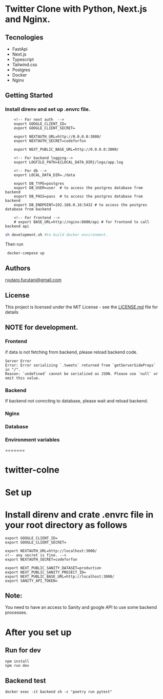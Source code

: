 # Twitter Clone with Python, Next.js and Nginx.

## Tecnologies

- FastApi
- Next.js
- Typescript
- Tailwind.css
- Postgres
- Docker
- Nginx

## Getting Started

### Install direnv and set up .envrc file.

```.envrc
    <!-- For next auth  -->
    export GOOGLE_CLIENT_ID=
    export GOOGLE_CLIENT_SECRET=

    export NEXTAUTH_URL=http://0.0.0.0:3000/
    export NEXTAUTH_SECRET=codeforfun

    export NEXT_PUBLIC_BASE_URL=http://0.0.0.0:3000/

    <!-- For backend logging-->
    export LOGFILE_PATH=${LOCAL_DATA_DIR}/logs/app.log

    <!-- For db -->
    export LOCAL_DATA_DIR=./data

    export DB_TYPE=postgres
    export DB_USER=user  # to access the postgres database from backend
    export DB_PASS=pass  # to access the postgres database from backend
    export DB_ENDPOINT=192.168.0.16:5432 # to access the postgres database from backend

    <!-- For frontend -->
    # export BASE_URL=http://nginx:8080/api # for frontend to call backend api
```

```bash
sh development.sh #to build docker environment.
```

Then run

```bash
 docker-compose up
```

## Authors

ryutaro.furutani@gmail.com

## License

This project is licensed under the MIT License - see the [LICENSE.md](LICENSE.md) file for details

## NOTE for development.

### Frontend

if data is not fetching from backend, please reload backend code.

```i.e.
Server Error
Error: Error serializing `.tweets` returned from `getServerSideProps` in "/".
Reason: `undefined` cannot be serialized as JSON. Please use `null` or omit this value.
```

### Backend

If backend not conncting to database, please wait and reload backend.

### Nginx

### Database

### Environment variables

=======

# twitter-colne

# Set up

# Install direnv and crate .envrc file in your root directory as follows

```
export GOOGLE_CLIENT_ID=
export GOOGLE_CLIENT_SECRET=

export NEXTAUTH_URL=http://localhost:3000/
<!-- any secret is fine. -->
export NEXTAUTH_SECRET=codeforfun

export NEXT_PUBLIC_SANITY_DATASET=production
export NEXT_PUBLIC_SANITY_PROJECT_ID=
export NEXT_PUBLIC_BASE_URL=http://localhost:3000/
export SANITY_API_TOKEN=
```

## Note:

You need to have an access to Sanity and google API to use some backend processes.

# After you set up

## Run for dev

```
npm install
npm run dev
```

## Backend test

```docker
docker exec -it backend sh -c "poetry run pytest"
```
